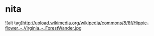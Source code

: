 # nita

![alt tag]http://upload.wikimedia.org/wikipedia/commons/8/8f/Hippie-flower_-_Virginia_-_ForestWander.jpg
